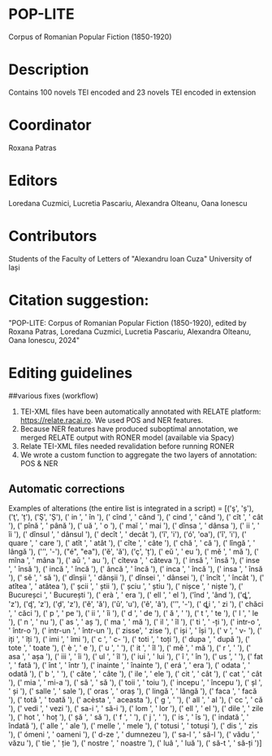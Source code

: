 # POP-LITE
Corpus of Romanian Popular Fiction (1850-1920)

# Description
Contains 100 novels TEI encoded and 23 novels TEI encoded in extension 

# Coordinator
Roxana Patras 

# Editors
Loredana Cuzmici, Lucretia Pascariu, Alexandra Olteanu, Oana Ionescu 

# Contributors
Students of the Faculty of Letters of "Alexandru Ioan Cuza" University of Iași

# Citation suggestion: 
"POP-LITE: Corpus of Romanian Popular Fiction (1850-1920), edited by Roxana Patras, Loredana Cuzmici, Lucretia Pascariu, Alexandra Olteanu, Oana Ionescu, 2024"

# Editing guidelines 

##various fixes (workflow)
1. TEI-XML files have been automatically annotated with RELATE platform: https://relate.racai.ro. We used POS and NER features. 
2. Because NER features have produced suboptimal annotation, we merged RELATE output with RONER model (available via Spacy)
3. Relate TEI-XML files needed revalidation before running RONER
4. We wrote a custom function to aggregate the two layers of annotation: POS & NER

## Automatic corrections
Examples of alterations (the entire list is integrated in a script) = [('ş', 'ș'), ('ţ', 'ț'), ('Ş', 'Ș'), (' in ', ' în '), (' cînd ', ' când '), (' cind ', ' când '), (' cît ', ' cât '), (' pînă ', ' până '), (' uă ', ' o '), (' maĭ ', ' mai '), (' dînsa ', ' dânsa '), (' ii ', ' îi '), (' dînsul ', ' dânsul '), (' decît ', ' decât '), ('ĭ', 'i'), ('ó', 'oa'), ('ǐ', 'i'), (' quare ', ' care '), (' atît ', ' atât '), (' cîte ', ' câte '), (' chă ', ' că '), (' lîngă ', ' lângă '), ('’', '-'), ("é", "ea"), ('ĕ', 'ă'), ('ç', 'ț'), (' eŭ ', ' eu '), (' mĕ ', ' mă '), (' mîna ', ' mâna '), (' aŭ ', ' au '), (' cîteva ', ' câteva '), (' insă ', ' însă '), (' inse ', ' însă '), (' incă ', ' încă '), (' âncă ', ' încă '), (' inca ', ' încă '), (' insa ', ' însă '), (' sě ', ' să '), (' dînșii ', ' dânșii '), (' dînsei ', ' dânsei '), (' încît ', ' încât '), (' atîtea ', ' atâtea '), (' șcii ', ' știi '), (' șciu ', ' știu '), (' nișce ', ' niște '), (' Bucureșci ', ' București '), (' erà ', ' era '), (' ell ', ' el '), ('înd ', 'ând '), ('ȡ', 'z'), ('ᶁ', 'z'), ('ḑ', 'z'), ('ĕ', 'ă'), ('ŭ', 'u'), ('ê', 'â'), ('’', '-'), (' ȡi ', ' zi '), (' chăci ', ' căci '), (' p ', ' pe '), (' ii ', ' îi '), (' d ', ' de '), (' ă ', ' '), (' t ', ' te '), (' l ', ' le '), (' n ', ' nu '), (' as ', ' aș '), (' ma ', ' mă '), (' il ', ' îl '), (' ti ', ' -ți '), (' intr-o ', ' într-o '), (' intr-un ', ' într-un '), (' zisse', ' zise '), (' iși ', ' își '), (' v ', ' v- '), (' iți ', ' îți '), (' imi ', ' îmi '), (' c ', ' c- '), (' toti ', ' toți '), (' dupa ', ' după '), (' tote ', ' toate '), (' è ', ' e '), (' u ', ' '), (' it ', ' îl '), (' mě ', ' mă '), (' r ', ' '), (' asa ', ' așa '), (' iii ', ' îi '), (' ul ', ' îl '), (' iui ', ' lui '), (' î ', ' în '), (' us ', ' '), (' fat ', ' fată '), (' înt ', ' într '), (' inainte ', ' înainte '), (' erá ', ' era '), (' odata ', ' odată '), (' b ', ' '), (' căte ', ' câte '), (' ile ', ' ele '), (' cit ', ' cât '), (' cat ', ' cât '), (' mia ', ' mi-a '), (' sâ ', ' să '), (' toii ', ' toiu '), (' incepu ', ' începu '), (' șl ', ' și '), (' salle ', ' sale '), (' oras ', ' oraș '), (' lingă ', ' lângă '), (' faca ', ' facă '), (' totă ', ' toată '), (' acèsta ', ' aceasta '), (' g ', ' '), (' all ', ' al '), (' cc ', ' că '), (' vedi ', ' vezi '), (' sa-i ', ' să-i '), (' lom ', ' lor '), (' ell ', ' el '), (' dile ', ' zile '), (' hot ', ' hoț '), (' șă ', ' să '), (' f ', ' '), (' j ', ' '), (' is ', ' îs '), (' indată ', ' îndată '), (' alle ', ' ale '), (' melle ', ' mele '), (' totusi ', ' totuși '), (' dis ', ' zis '), (' ómeni ', ' oameni '), (' d-ze ', ' dumnezeu '), (' sa-l ', ' să-l '), (' vădu ', ' văzu '), (' tie ', ' ție '), (' nostre ', ' noastre '), (' luâ ', ' luă '), (' să-t ', ' să-ți ')]
